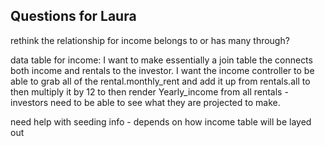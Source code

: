 ## Questions for Laura

rethink the relationship for income belongs to or has many through?

data table for income: I want to make essentially a join table the connects both income and rentals to the investor.
    I want the income controller to be able to grab all of the rental.monthly_rent and add it up from rentals.all to then multiply it by 12 to then render Yearly_income from all rentals - investors need to be able to see what they are projected to make.

need help with seeding info - depends on how income table will be layed out

